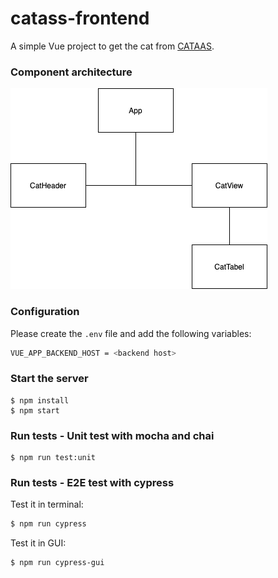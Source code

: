 # catass-frontend

A simple Vue project to get the cat from [CATAAS](https://cataas.com/#/).

### Component architecture
![Image of Component architecture](https://github.com/swyyauyan/cataas-frontend/blob/master/public/component-architecture.png?raw=true)

### Configuration
Please create the `.env` file and add the following variables:
```sh
VUE_APP_BACKEND_HOST = <backend host>
```

### Start the server
    $ npm install
    $ npm start

### Run tests - Unit test with mocha and chai
    $ npm run test:unit

### Run tests - E2E test with cypress
Test it in terminal:
```sh
$ npm run cypress
```

Test it in GUI:
```sh
$ npm run cypress-gui
```